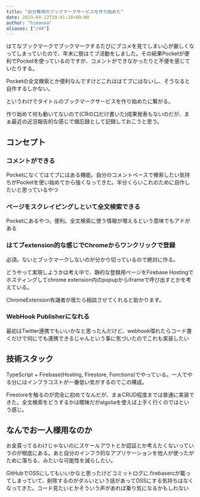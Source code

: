 ```yaml
---
title: "自分専用のブックマークサービスを作り始めた"
date: 2019-04-12T19:41:28+09:00
author: "himanoa"
aliases: ["/44"]
---
```


はてなブックマークでブックマークするたびにブコメを見てしまい心が厳しくなってしまっていたので、年末に脱はてブ活動をしました。その結果Pocketが便利でPocketを使っているのですが、コメントができなかったりと不便を感じていたりする。

Pocketの全文検索とか便利なんですけどこれははてブにはないし、そうなると自作するしかない。

というわけでタイトルのブックマークサービスを作り始めたに繋がる。

作り始めて何も動いてないので(CRの口だけ書いた)成果発表もないのだが、まぁ最近の近況報告的な感じで備忘録として記録しておこうと思う。

## コンセプト

### コメントができる

Pocketになくてはてブにはある機能。自分のコメントベースで検索したい気持ちがPocketを使い始めてから強くなってきた。半分くらいこれのために自作したいと思っているやつ

### ページをスクレイピングしといて全文検索できる

Pocketにあるやつ。便利。全文検索に使う情報が増えるという意味でもアドがある

### はてブextension的な感じでChromeからワンクリックで登録

必須。ないとブックマークしないのが分かり切っているので絶対に作る。

どうやって実現しようかは考え中で、静的な登録用ページをFirebase Hostingでホスティングしてchrome extension内のpopupからiframeで呼び出すとかを考えている。

ChromeExtension有識者が居たら相談させてくれると助かります。

### WebHook Publisherになれる

最初はTwitter連携でもいいかなと思ったんだけど、webhook喋れたらコード書くだけで何にでも連携できるじゃんという事に気づいたのでこれも実装したい

## 技術スタック

TypeScript + Firebase(Hosting, Firestore, Functions)でやっている。一人でやる分にはインフラコストが一番低い気がするのでこの構成。

Firestoreを触るのが完全に初めてなんだが、まぁCRUD程度までは普通に実装できた。全文検索をどうするかは曖昧だがalgoliaを使えば上手く行くのではという感じ。

## なんでお一人様用なのか

お金貰ってるわけじゃないのにスケールアウトとか認証とか考えたくないっていうのが根底にある。あと自分のインフラ的なアプリケーションを他人が使ったがために落ちる、みたいな可能性を減らしたい。

GitHubでOSSにしてもいいかなと思ったけどコミットログに.firebasercが載ってしまっていて、削除するのがダルいという話があってOSSにする気持ちはなくなってきた。コード見たいとかそういう声があれば乗り気になるかもしれない

